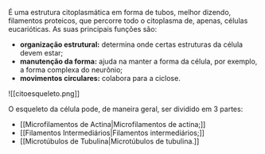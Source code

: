 É uma estrutura citoplasmática em forma de tubos, melhor dizendo, filamentos proteicos, que percorre todo o citoplasma de, apenas, células eucarióticas. As suas principais funções são:

* **organização estrutural:** determina onde certas estruturas da célula devem estar;
* **manutenção da forma:** ajuda na manter a forma da célula, por exemplo, a forma complexa do neurônio;
* **movimentos circulares:** colabora para a ciclose.

![[citoesqueleto.png]]

O esqueleto da célula pode, de maneira geral, ser dividido em 3 partes:
* [[Microfilamentos de Actina|Microfilamentos de actina;]]
* [[Filamentos Intermediários|Filamentos intermediários;]]
* [[Microtúbulos de Tubulina|Microtúbulos de tubulina.]]

